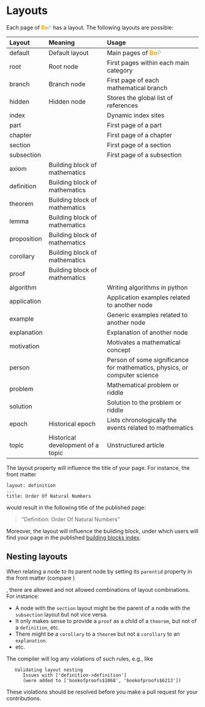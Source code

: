 # Layouts

Each page of <strong><span style='color:orange'>Bo</span><span style='color:lightblue'>P</span></strong> has a layout. 
The following layouts are possible: 

Layout | Meaning | Usage  
:----  | :----  | :----   
default|Default layout|Main pages of  <strong><span style='color:orange'>Bo</span><span style='color:lightblue'>P</span></strong>
root|Root node|First pages within each main category
branch|Branch node|First page of each mathematical branch
hidden|Hidden node|Stores the global list of references
index| |Dynamic index sites
part| |First page of a part
chapter| |First page of a chapter
section| |First page of a section
subsection| |First page of a subsection
axiom|Building block of mathematics|
definition|Building block of mathematics|
theorem|Building block of mathematics|
lemma|Building block of mathematics|
proposition|Building block of mathematics|
corollary|Building block of mathematics|
proof|Building block of mathematics|
algorithm| |Writing algorithms in python
application| |Application examples related to another node 
example| |Generic examples related to another node
explanation| |Explanation of another node
motivation| |Motivates a mathematical concept
person| |Person of some significance for mathematics, physics, or computer science
problem| |Mathematical problem or riddle
solution| |Solution to the problem or riddle
epoch|Historical epoch|Lists chronologically the events related to mathematics
topic|Historical development of a topic|Unstructured article  

The layout property will influence the title of your page. For instance, the front matter

    layout: definition
    ...
    title: Order Of Natural Numbers 

would result in the following title of the published page: 

> "Definition: Order Of Natural Numbers"

Moreover, the layout will influence the building block, under which users will find your page in the published
[building blocks index][bbi]. 

[bbi]:https://bookofproofs.github.io/index/bb-index.html

## Nesting layouts

When relating a node to its parent node by setting its `parentid` property in the front matter (compare )

, there are allowed and not allowed combinations of layout combinations.
For instance:
* A node with the `section` layout might be the parent of a node with the `subsection` layout but not vice versa. 
* It only makes sense to provide a `proof` as a child of a `theorem`, but not of a `definition`, etc. 
* There might be a `corollary` to a `theorem` but not a `corollary` to an `explanation`.  
* etc.

The compiler will log any violations of such rules, e.g., like 
```
   Validating layout nesting
      Issues with ['definition->definition']
      (were added to ['bookofproofs$1068', 'bookofproofs$6213'])
```
These violations should be resolved before you make a pull request for your contributions.
